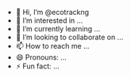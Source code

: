 - 👋 Hi, I’m @ecotrackng
- 👀 I’m interested in ...
- 🌱 I’m currently learning ...
- 💞️ I’m looking to collaborate on ...
- 📫 How to reach me ...
- 😄 Pronouns: ...
- ⚡ Fun fact: ...

<!---
ecotrackng/ecotrackng is a ✨ special ✨ repository because its `README.md` (this file) appears on your GitHub profile.
You can click the Preview link to take a look at your changes.
--->
